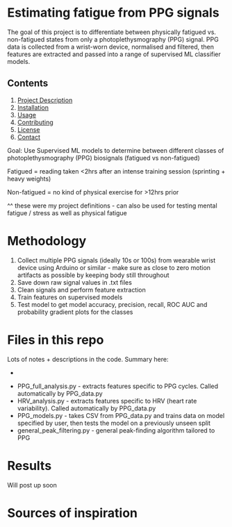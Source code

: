 # Estimating fatigue from PPG signals

The goal of this project is to differentiate between physically fatigued vs. non-fatigued states from only a photoplethysmography (PPG) signal. PPG data is collected from a wrist-worn device, normalised and filtered, then features are extracted and passed into a range of supervised ML classifier models.


## Contents

1. [Project Description](#project-description)
2. [Installation](#installation)
3. [Usage](#usage)
4. [Contributing](#contributing)
5. [License](#license)
6. [Contact](#contact)

Goal: Use Supervised ML models to determine between different classes of photoplethysmography (PPG) biosignals (fatigued vs non-fatigued)

Fatigued = reading taken <2hrs after an intense training session (sprinting + heavy weights)

Non-fatigued = no kind of physical exercise for >12hrs prior

^^ these were my project definitions - can also be used for testing mental fatigue / stress as well as physical fatigue

# Methodology
1. Collect multiple PPG signals (ideally 10s or 100s) from wearable wrist device using Arduino or similar - make sure as close to zero motion artifacts as possible by keeping body still throughout
2. Save down raw signal values in .txt files
3. Clean signals and perform feature extraction
4. Train features on supervised models
5. Test model to get model accuracy, precision, recall, ROC AUC and probability gradient plots for the classes

# Files in this repo
Lots of notes + descriptions in the code. Summary here:

- ```PPG_data.py - master file that extracts and gathers PPG data. Run this as a first step after gathering the raw PPG data. Outputs a CSV file containing dataframe of features for each signal
- PPG_full_analysis.py - extracts features specific to PPG cycles. Called automatically by PPG_data.py
- HRV_analysis.py - extracts features specific to HRV (heart rate variability). Called automatically by PPG_data.py
- PPG_models.py - takes CSV from PPG_data.py and trains data on model specified by user, then tests the model on a previously unseen split
- general_peak_filtering.py - general peak-finding algorithm tailored to PPG


# Results
Will post up soon

# Sources of inspiration

